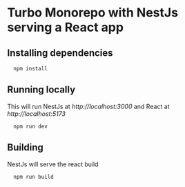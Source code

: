 # Turbo Monorepo with NestJs serving a React app

## Installing dependencies

```
  npm install
```

## Running locally

This will run NestJs at _http://localhost:3000_ and React at _http://localhost:5173_

```
  npm run dev
```

## Building

NestJs will serve the react build

```
  npm run build
```
